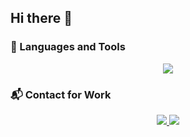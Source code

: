 ## Hi there 👋  

### 🚀 Languages and Tools  
<p align="center">
  <a href="https://skillicons.dev">
    <img src="https://skillicons.dev/icons?i=html,css,tailwind,javascript,typescript,react,nextjs,nodejs,mysql,mongodb,postgresql,docker,postman" />
  </a>
</p>

### 📬 Contact for Work  
<p align="center">
  <a href="https://www.instagram.com/anxs_ov/">
    <img src="https://skillicons.dev/icons?i=instagram" />
  </a>
  <a href="https://mail.google.com/mail/u/1/?ogbl#inbox/">
    <img src="https://skillicons.dev/icons?i=gmail" />
  </a>
</p>
